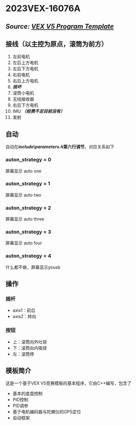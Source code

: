 # 2023VEX-16076A

## ***Source: [VEX V5 Program Template](https://github.com/CreatechStudio/VEX-V5-Program-Template)***

## 接线（以主控为原点，滚筒为前方）

1. 左前电机
2. 左后上方电机
3. 左后下方电机
4. 右前电机
5. 右后上方电机
6. ***损坏***
7. 滚筒小电机
8. 无线接收器
9. 右后下方电机
10. IMU ***（经费不足目前没有）***
11. 发射

## 自动

自动在***include\parameters.h*第六行调节**，对应关系如下

### auton_strategy = 0

屏幕显示 auto one

### auton_strategy = 1

屏幕显示 auto two

### auton_strategy = 2

屏幕显示 auto three

### auton_strategy = 3

屏幕显示 auto four

### auton_strategy = 4

什么都不做，屏幕显示yousb

## 操作

### 摇杆

- axis1：前后
- axis2：转向

### 按钮

- 上：滚筒向外吐球
- 下：滚筒向内吸球
- 左：滚筒停

## 模板简介

​这是一个基于VEX V5竞赛模板的基本程序，它由C++编写，包含了

- 基本的底盘控制
- PID控制
- PID调参
- 基于电机编码器与陀螺仪的GPS定位
- 自动框架

